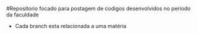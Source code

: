 #Repositorio focado para postagem de codigos desenvolvidos no periodo da faculdade

- Cada branch esta relacionada a uma matéria
